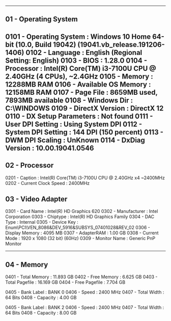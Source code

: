 ----------------------------------
01 - Operating System
----------------------------------

0101 - Operating System : Windows 10 Home 64-bit (10.0, Build 19042) (19041.vb_release.191206-1406)
0102 - Language : English (Regional Setting: English)
0103 - BIOS : 1.28.0
0104 - Processor : Intel(R) Core(TM) i3-7100U CPU @ 2.40GHz (4 CPUs), ~2.4GHz
0105 - Memory : 12288MB RAM
0106 - Available OS Memory : 12158MB RAM
0107 - Page File : 8659MB used, 7893MB available
0108 - Windows Dir : C:\WINDOWS
0109 - DirectX Version : DirectX 12
0110 - DX Setup Parameters : Not found
0111 - User DPI Setting : Using System DPI
0112 - System DPI Setting : 144 DPI (150 percent)
0113 - DWM DPI Scaling : UnKnown
0114 - DxDiag Version : 10.00.19041.0546
----------------------------------
02 - Processor
----------------------------------

0201 - Caption : Intel(R) Core(TM) i3-7100U CPU @ 2.40GHz x4 ~2400MHz
0202 - Current Clock Speed : 2400MHz

03 - Video Adapter
----------------------------------

0301 - Card Name : Intel(R) HD Graphics 620
0302 - Manufacturer : Intel Corporation
0303 - Chiptype : Intel(R) HD Graphics Family
0304 - DAC Type : Internal
0305 - Device Key : Enum\PCI\VEN_8086&DEV_5916&SUBSYS_07401028&REV_02
0306 - Display Memory : 4095 MB
0307 - AdapterRAM : 1.00 GB
0308 - Current Mode : 1920 x 1080 (32 bit) (60Hz)
0309 - Monitor Name : Generic PnP Monitor

----------------------------------
04 - Memory
----------------------------------
0401 - Total Memory : 11.893 GB
0402 - Free Memory : 6.625 GB
0403 - Total Pagefile : 16.169 GB
0404 - Free Pagefile : 7.704 GB

0405 - Bank Label : BANK 0
0406 - Speed : 2400 MHz
0407 - Total Width : 64 Bits
0408 - Capacity : 4.00 GB

0405 - Bank Label : BANK 2
0406 - Speed : 2400 MHz
0407 - Total Width : 64 Bits
0408 - Capacity : 8.00 GB
